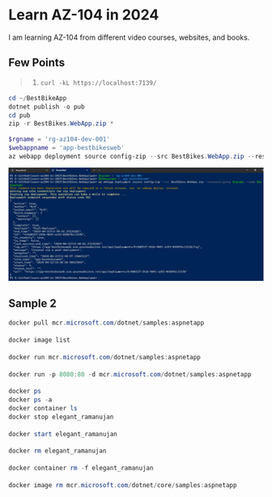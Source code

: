 # Learn AZ-104 in 2024

I am learning AZ-104 from different video courses, websites, and books.

## Few Points

> 1. `curl -kL https://localhost:7139/`

```powershell
cd ~/BestBikeApp
dotnet publish -o pub
cd pub
zip -r BestBikes.WebApp.zip *
```

```powershell
$rgname = 'rg-az104-dev-001'
$webappname = 'app-bestbikesweb'
az webapp deployment source config-zip --src BestBikes.WebApp.zip --resource-group $rgname --name $webappname
```

![az webapp deployment](documentation/images/az-webapp-deployment.PNG)

## Sample 2

```powershell
docker pull mcr.microsoft.com/dotnet/samples:aspnetapp

docker image list

docker run mcr.microsoft.com/dotnet/samples:aspnetapp

docker run -p 8080:80 -d mcr.microsoft.com/dotnet/samples:aspnetapp

docker ps
docker ps -a
docker container ls
docker stop elegant_ramanujan

docker start elegant_ramanujan

docker rm elegant_ramanujan

docker container rm -f elegant_ramanujan

docker image rm mcr.microsoft.com/dotnet/core/samples:aspnetapp
```

